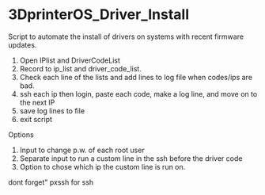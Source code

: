 # 3DprinterOS_Driver_Install

Script to automate the install of drivers on systems with recent firmware updates.

1. Open IPlist and DriverCodeList
2. Record to ip_list and driver_code_list.
3. Check each line of the lists and add lines to log file when codes/ips are bad.
4. ssh each ip then login, paste each code, make a log line, and move on to the next IP
5. save log lines to file
6. exit script

Options

1. Input to change p.w. of each root user
2. Separate input to run a custom line in the ssh before the driver code
3. Option to chose which ip the custom line is run on.

dont forget" pxssh for ssh
